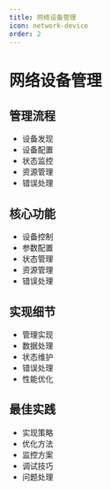 ```yaml
---
title: 网络设备管理
icon: network-device
order: 2
---
```


# 网络设备管理

## 管理流程
- 设备发现
- 设备配置
- 状态监控
- 资源管理
- 错误处理

## 核心功能
- 设备控制
- 参数配置
- 状态管理
- 资源管理
- 错误处理

## 实现细节
- 管理实现
- 数据处理
- 状态维护
- 错误处理
- 性能优化

## 最佳实践
- 实现策略
- 优化方法
- 监控方案
- 调试技巧
- 问题处理
